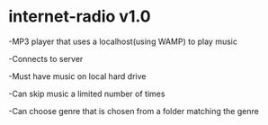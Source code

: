 internet-radio v1.0
===================

-MP3 player that uses a localhost(using WAMP) to play music

-Connects to server

-Must have music on local hard drive

-Can skip music a limited number of times

-Can choose genre that is chosen from a folder matching the genre


